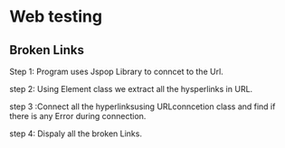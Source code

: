 # Web testing
## Broken Links

Step 1: Program uses Jspop Library to conncet to the Url.

step 2: Using Element class we extract all the hysperlinks in URL.

step 3 :Connect all the hyperlinksusing URLconncetion class and find if there         is any Error during connection.  

step 4: Dispaly all the broken Links. 
